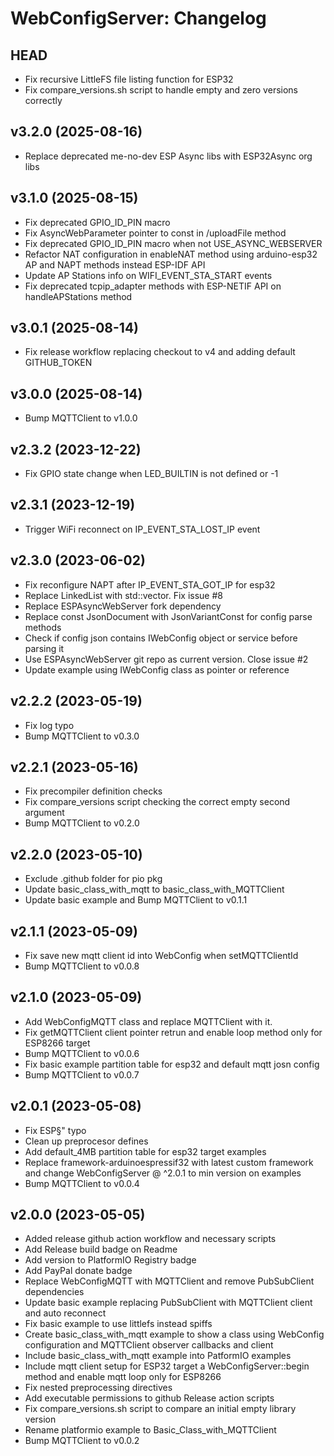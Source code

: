 WebConfigServer: Changelog
==========================

HEAD
----

* Fix recursive LittleFS file listing function for ESP32
* Fix compare_versions.sh script to handle empty and zero versions correctly

v3.2.0 (2025-08-16)
------

* Replace deprecated me-no-dev ESP Async libs with ESP32Async org libs

v3.1.0 (2025-08-15)
------

* Fix deprecated GPIO_ID_PIN macro
* Fix AsyncWebParameter pointer to const in /uploadFile method
* Fix deprecated GPIO_ID_PIN macro when not USE_ASYNC_WEBSERVER
* Refactor NAT configuration in enableNAT method using arduino-esp32 AP and NAPT methods instead ESP-IDF API
* Update AP Stations info on WIFI_EVENT_STA_START events
* Fix deprecated tcpip_adapter methods with ESP-NETIF API on handleAPStations method

v3.0.1 (2025-08-14)
------

* Fix release workflow replacing checkout to v4 and adding default GITHUB_TOKEN

v3.0.0 (2025-08-14)
------

* Bump MQTTClient to v1.0.0

v2.3.2 (2023-12-22)
------

* Fix GPIO state change when LED_BUILTIN is not defined or -1

v2.3.1 (2023-12-19)
------

* Trigger WiFi reconnect on IP_EVENT_STA_LOST_IP event

v2.3.0 (2023-06-02)
------

* Fix reconfigure NAPT after IP_EVENT_STA_GOT_IP for esp32
* Replace LinkedList with std::vector. Fix issue #8
* Replace ESPAsyncWebServer fork dependency
* Replace const JsonDocument with JsonVariantConst for config parse methods
* Check if config json contains IWebConfig object or service before parsing it
* Use ESPAsyncWebServer git repo as current version. Close issue #2
* Update example using IWebConfig class as pointer or reference

v2.2.2 (2023-05-19)
------

* Fix log typo
* Bump MQTTClient to v0.3.0

v2.2.1 (2023-05-16)
------

* Fix precompiler definition checks
* Fix compare_versions script checking the correct empty second argument
* Bump MQTTClient to v0.2.0

v2.2.0 (2023-05-10)
------

* Exclude .github folder for pio pkg
* Update basic_class_with_mqtt to basic_class_with_MQTTClient
* Update basic example and Bump MQTTClient to v0.1.1

v2.1.1 (2023-05-09)
------

* Fix save new mqtt client id into WebConfig when setMQTTClientId
* Bump MQTTClient to v0.0.8

v2.1.0 (2023-05-09)
------

* Add WebConfigMQTT class and replace MQTTClient with it.
* Fix getMQTTClient client pointer retrun and enable loop method only  for ESP8266 target
* Bump MQTTClient to v0.0.6
* Fix basic example partition table for esp32 and default mqtt josn config
* Bump MQTTClient to v0.0.7

v2.0.1 (2023-05-08)
------

* Fix ESP§" typo
* Clean up preprocesor defines
* Add default_4MB partition table for esp32 target examples
* Replace framework-arduinoespressif32 with latest custom framework and change WebConfigServer @ ^2.0.1 to min version on examples
* Bump MQTTClient to v0.0.4

v2.0.0 (2023-05-05)
------

* Added release github action workflow and necessary scripts
* Add Release build badge on Readme
* Add version to PlatformIO Registry badge
* Add PayPal donate badge
* Replace WebConfigMQTT with MQTTClient and remove PubSubClient dependencies
* Update basic example replacing PubSubClient with MQTTClient client and auto reconnect
* Fix basic example to use littlefs instead spiffs
* Create basic_class_with_mqtt example to show a class using WebConfig configuration and MQTTClient observer callbacks and client
* Include basic_class_with_mqtt example into PatformIO examples
* Include mqtt client setup for ESP32 target a WebConfigServer::begin method and enable mqtt loop only for ESP8266
* Fix nested preprocessing directives
* Add executable permissions to github Release action scripts
* Fix compare_versions.sh script to compare an initial empty library version
* Rename platformio example to Basic_Class_with_MQTTClient
* Bump MQTTClient to v0.0.2
